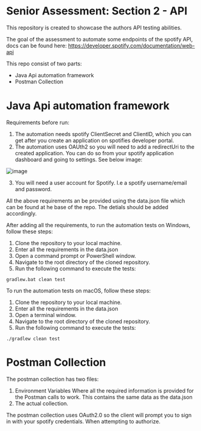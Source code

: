 # Senior Assessment: Section 2 - API

This repository is created to showcase the authors API testing abilities.

The goal of the assessment to automate some endpoints of the spotify API, docs can be found here: 
https://developer.spotify.com/documentation/web-api

This repo consist of two parts:
 - Java Api automation framework
 - Postman Collection
 
# Java Api automation framework

Requirements before run: 
1) The automation needs spotify ClientSecret and ClientID, which you can get after you create an application on spotifies developer portal.
2) The automation uses OAUth2 so you will need to add a redirectUri to the created application. You can do so from your spotify application dashboard
and going to settings. See below image:

![image](https://github.com/RyanKruger1/senior-assesment-api/assets/44663422/d438953f-adbd-4402-8434-718653998122)

3) You will need a user account for Spotify. I.e a spotify username/email and password.

All the above requirements an be provided using the data.json file which can be found at he base of the repo. The detials should be added accordingly. 

After adding all the requirements, to run the automation tests on Windows, follow these steps:

1. Clone the repository to your local machine.
2. Enter all the requirements in the data.json
3. Open a command prompt or PowerShell window.
4. Navigate to the root directory of the cloned repository.
5. Run the following command to execute the tests:
```
gradlew.bat clean test
```
To run the automation tests on macOS, follow these steps:

1. Clone the repository to your local machine.
2. Enter all the requirements in the data.json
3. Open a terminal window.
4. Navigate to the root directory of the cloned repository.
5. Run the following command to execute the tests:
```
./gradlew clean test
```
# Postman Collection

The postman collection has two files:
1) Environment Variables
Where all the required information is provided for the Postman calls to work. This contains the same data as the data.json
2) The actual collection.

The postman collection uses OAuth2.0 so the client will prompt you to sign in with your spotify credentials. When attempting to authorize.
